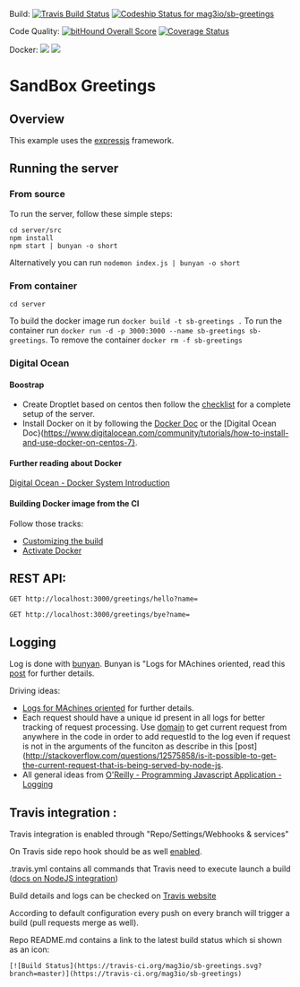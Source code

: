 Build:
[![Travis Build Status](https://travis-ci.org/mag3io/sb-greetings.svg?branch=master)](https://travis-ci.org/mag3io/sb-greetings)
[![Codeship Status for mag3io/sb-greetings](https://codeship.com/projects/ee5130a0-51b8-0134-332a-1ab2f5cbd726/status?branch=master)](https://codeship.com/projects/171313)

Code Quality:
[![bitHound Overall Score](https://www.bithound.io/github/mag3io/sb-greetings/badges/score.svg)](https://www.bithound.io/github/mag3io/sb-greetings)
[![Coverage Status](https://coveralls.io/repos/github/mag3io/sb-greetings/badge.svg?branch=master)](https://coveralls.io/github/mag3io/sb-greetings?branch=master)

Docker:
[![](https://images.microbadger.com/badges/version/mag3io/sb-greetings.svg)](http://microbadger.com/images/mag3io/sb-greetings "Get your own version badge on microbadger.com")
[![](https://images.microbadger.com/badges/image/mag3io/sb-greetings.svg)](http://microbadger.com/images/mag3io/sb-greetings "Get your own image badge on microbadger.com")

# SandBox Greetings

## Overview
This example uses the [expressjs](http://expressjs.com/) framework.


## Running the server

### From source

To run the server, follow these simple steps:

```
cd server/src
npm install
npm start | bunyan -o short
```

Alternatively you can run `nodemon index.js | bunyan -o short`

### From container

`cd server`

To build the docker image run `docker build -t sb-greetings .`
To run the container run `docker run -d -p 3000:3000 --name sb-greetings sb-greetings`.
To remove the container `docker rm -f sb-greetings`

### Digital Ocean

#### Boostrap

* Create Droptlet based on centos then follow the [checklist](https://www.digitalocean.com/community/tutorials/initial-server-setup-with-centos-7) for a complete setup of the server.
* Install Docker on it by following the [Docker Doc](https://docs.docker.com/engine/installation/linux/centos/) or the [Digital Ocean Doc}(https://www.digitalocean.com/community/tutorials/how-to-install-and-use-docker-on-centos-7}.

#### Further reading about Docker

[Digital Ocean - Docker System Introduction](https://www.digitalocean.com/community/tutorials/the-docker-ecosystem-an-introduction-to-common-components)

#### Building Docker image from the CI

Follow those tracks:

* [Customizing the build](https://docs.travis-ci.com/user/customizing-the-build)
* [Activate Docker](https://docs.travis-ci.com/user/docker/)


## REST API:

```
GET http://localhost:3000/greetings/hello?name=
```

```
GET http://localhost:3000/greetings/bye?name=
```

## Logging

Log is done with [bunyan](https://github.com/trentm/node-bunyan). Bunyan is "Logs for MAchines oriented, read this [post](https://journal.paul.querna.org/articles/2011/12/26/log-for-machines-in-json/)
for further details.

Driving ideas:
* [Logs for MAchines oriented](https://journal.paul.querna.org/articles/2011/12/26/log-for-machines-in-json/)
for further details.
* Each request should have a unique id present in all logs for better tracking of request processing. 
Use [domain](https://nodejs.org/api/domain.html) to get current request from anywhere in the code in order to add requestId to the log even if request is not in the arguments of the funciton
as describe in this [post](http://stackoverflow.com/questions/12575858/is-it-possible-to-get-the-current-request-that-is-being-served-by-node-js.
* All general ideas from [O'Reilly - Programming Javascript Application - Logging](http://chimera.labs.oreilly.com/books/1234000000262/ch07.html)


## Travis integration :

Travis integration is enabled through "Repo/Settings/Webhooks & services"

On Travis side repo hook should be as well [enabled](https://travis-ci.org/profile/oleg-korolenko).

.travis.yml contains all commands that Travis need to execute launch a build ([docs on NodeJS integration](https://docs.travis-ci.com/user/languages/javascript-with-nodejs/))

Build details and logs can be checked on [Travis website](https://travis-ci.org/mag3io/sb-greetings/builds)

According to default configuration every push on every branch will trigger a build (pull requests merge as well).

Repo README.md contains a link to the latest build status which si shown as an icon:
 ```
 [![Build Status](https://travis-ci.org/mag3io/sb-greetings.svg?branch=master)](https://travis-ci.org/mag3io/sb-greetings)
 ```
